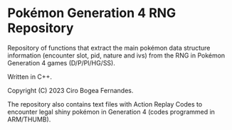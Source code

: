 # Pokémon Generation 4 RNG Repository
Repository of functions that extract the main pokémon data structure information (encounter slot, pid, nature and ivs) from the RNG in Pokémon Generation 4 games (D/P/Pl/HG/SS).

Written in C++.

Copyright (C) 2023 Ciro Bogea Fernandes.

The repository also contains text files with Action Replay Codes to encounter legal shiny pokémon in Generation 4 (codes programmed in ARM/THUMB).
